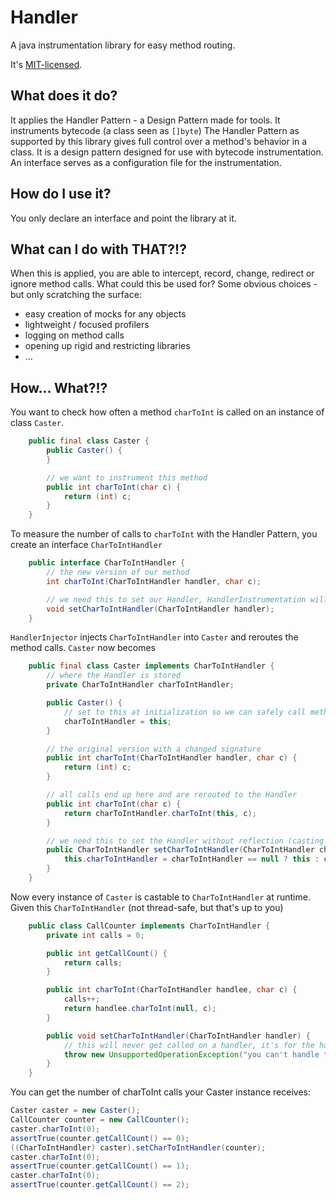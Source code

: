 # Handler

A java instrumentation library for easy method routing.

It's [MIT-licensed](LICENSE).

## What does it do?

It applies the Handler Pattern - a Design Pattern made for tools. It instruments bytecode (a class seen as `[]byte`)
The Handler Pattern as supported by this library gives full control over a method's behavior in a class.
It is a design pattern designed for use with bytecode instrumentation.
An interface serves as a configuration file for the instrumentation.

## How do I use it?

You only declare an interface and point the library at it.

## What can I do with THAT?!?

When this is applied, you are able to intercept, record, change, redirect or ignore method calls. What could this be used for? Some obvious choices - but only scratching the surface:
 * easy creation of mocks for any objects
 * lightweight / focused profilers
 * logging on method calls
 * opening up rigid and restricting libraries
 * ...

## How... What?!?

You want to check how often a method `charToInt` is called on an instance of class `Caster`.

```java
	public final class Caster {
		public Caster() {
		}

		// we want to instrument this method
		public int charToInt(char c) {
			return (int) c;
		}
	}
```

To measure the number of calls to `charToInt` with the Handler Pattern, you create an interface `CharToIntHandler`

```java
	public interface CharToIntHandler {
		// the new version of our method
		int charToInt(CharToIntHandler handler, char c);

		// we need this to set our Handler, HandlerInstrumentation will create this
		void setCharToIntHandler(CharToIntHandler handler);
	}
```

`HandlerInjector` injects `CharToIntHandler` into `Caster` and reroutes the method calls. `Caster` now becomes

```java
	public final class Caster implements CharToIntHandler {
	    // where the Handler is stored
		private CharToIntHandler charToIntHandler;

		public Caster() {
			// set to this at initialization so we can safely call methods
			charToIntHandler = this;
		}

		// the original version with a changed signature
		public int charToInt(CharToIntHandler handler, char c) {
			return (int) c;
		}

		// all calls end up here and are rerouted to the Handler
		public int charToInt(char c) {
			return charToIntHandler.charToInt(this, c);
		}

		// we need this to set the Handler without reflection (casting only)
		public CharToIntHandler setCharToIntHandler(CharToIntHandler charToIntHandler) {
			this.charToIntHandler = charToIntHandler == null ? this : charToIntHandler;
		}
	}
```

Now every instance of `Caster` is castable to `CharToIntHandler` at runtime. Given this `CharToIntHandler` (not thread-safe, but that's up to you)

```java
	public class CallCounter implements CharToIntHandler {
		private int calls = 0;

		public int getCallCount() {
			return calls;
		}

		public int charToInt(CharToIntHandler handlee, char c) {
			calls++;
			return handlee.charToInt(null, c);
		}

		public void setCharToIntHandler(CharToIntHandler handler) {
			// this will never get called on a handler, it's for the handlee
			throw new UnsupportedOperationException("you can't handle this!");
		}
	}
```

You can get the number of charToInt calls your Caster instance receives:

```java
Caster caster = new Caster();
CallCounter counter = new CallCounter();
caster.charToInt(0);
assertTrue(counter.getCallCount() == 0);
((CharToIntHandler) caster).setCharToIntHandler(counter);
caster.charToInt(0);
assertTrue(counter.getCallCount() == 1);
caster.charToInt(0);
assertTrue(counter.getCallCount() == 2);
```